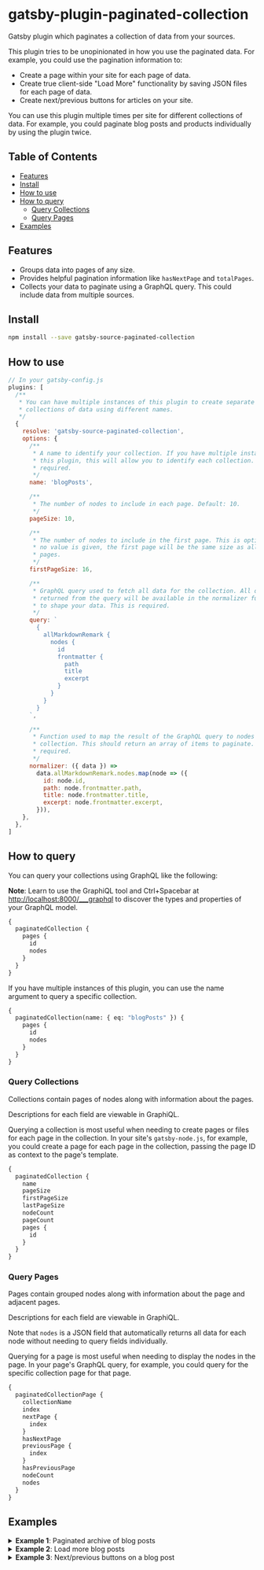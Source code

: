 # gatsby-plugin-paginated-collection

Gatsby plugin which paginates a collection of data from your sources.

This plugin tries to be unopinionated in how you use the paginated data. For
example, you could use the pagination information to:

- Create a page within your site for each page of data.
- Create true client-side "Load More" functionality by saving JSON files for
  each page of data.
- Create next/previous buttons for articles on your site.

You can use this plugin multiple times per site for different collections of
data. For example, you could paginate blog posts and products individually by
using the plugin twice.

## Table of Contents

- [Features](#features)
- [Install](#install)
- [How to use](#how-to-use)
- [How to query](#how-to-query)
  - [Query Collections](#query-collections)
  - [Query Pages](#query-pages)
- [Examples](#examples)

## Features

- Groups data into pages of any size.
- Provides helpful pagination information like `hasNextPage` and `totalPages`.
- Collects your data to paginate using a GraphQL query. This could include data
  from multiple sources.

## Install

```sh
npm install --save gatsby-source-paginated-collection
```

## How to use

```javascript
// In your gatsby-config.js
plugins: [
  /**
   * You can have multiple instances of this plugin to create separate
   * collections of data using different names.
   */
  {
    resolve: 'gatsby-source-paginated-collection',
    options: {
      /**
       * A name to identify your collection. If you have multiple instances of
       * this plugin, this will allow you to identify each collection. This is
       * required.
       */
      name: 'blogPosts',

      /**
       * The number of nodes to include in each page. Default: 10.
       */
      pageSize: 10,

      /**
       * The number of nodes to include in the first page. This is optional. If
       * no value is given, the first page will be the same size as all other
       * pages.
       */
      firstPageSize: 16,

      /**
       * GraphQL query used to fetch all data for the collection. All data
       * returned from the query will be available in the normalizer function
       * to shape your data. This is required.
       */
      query: `
        {
          allMarkdownRemark {
            nodes {
              id
              frontmatter {
                path
                title
                excerpt
              }
            }
          }
        }
      `,

      /**
       * Function used to map the result of the GraphQL query to nodes in the
       * collection. This should return an array of items to paginate. This is
       * required.
       */
      normalizer: ({ data }) =>
        data.allMarkdownRemark.nodes.map(node => ({
          id: node.id,
          path: node.frontmatter.path,
          title: node.frontmatter.title,
          excerpt: node.frontmatter.excerpt,
        })),
    },
  },
]
```

## How to query

You can query your collections using GraphQL like the following:

**Note**: Learn to use the GraphiQL tool and Ctrl+Spacebar at
<http://localhost:8000/___graphql> to discover the types and properties of your
GraphQL model.

```graphql
{
  paginatedCollection {
    pages {
      id
      nodes
    }
  }
}
```

If you have multiple instances of this plugin, you can use the name argument to
query a specific collection.

```graphql
{
  paginatedCollection(name: { eq: "blogPosts" }) {
    pages {
      id
      nodes
    }
  }
}
```

### Query Collections

Collections contain pages of nodes along with information about the pages.

Descriptions for each field are viewable in GraphiQL.

Querying a collection is most useful when needing to create pages or files for
each page in the collection. In your site's `gatsby-node.js`, for example, you
could create a page for each page in the collection, passing the page ID as
context to the page's template.

```graphql
{
  paginatedCollection {
    name
    pageSize
    firstPageSize
    lastPageSize
    nodeCount
    pageCount
    pages {
      id
    }
  }
}
```

### Query Pages

Pages contain grouped nodes along with information about the page and adjacent
pages.

Descriptions for each field are viewable in GraphiQL.

Note that `nodes` is a JSON field that automatically returns all data for each
node without needing to query fields individually.

Querying for a page is most useful when needing to display the nodes in the
page. In your page's GraphQL query, for example, you could query for the
specific collection page for that page.

```graphql
{
  paginatedCollectionPage {
    collectionName
    index
    nextPage {
      index
    }
    hasNextPage
    previousPage {
      index
    }
    hasPreviousPage
    nodeCount
    nodes
  }
}
```

## Examples

<details>
  <summary><strong>Example 1</strong>: Paginated archive of blog posts</summary>

TODO

</details>

<details>
  <summary><strong>Example 2</strong>: Load more blog posts</summary>

This example creates JSON files in the site's `public/paginated-data` directory
containing the pagination data. Files in this directory are added to the site
as-is, allowing us to fetch the JSON at run time.

On the page where we display the blog posts, we query the first page of posts as
part of the page's static query. These posts will be included in the static
build of the site.

The "Load More" button has a click handler that fetches the next page's JSON,
appends the posts from that page to some state, and updates the state holding
the latest page. Since we have the latest page in state, we can see if there are
more pages to fetch or if we are on the last page.

**Add the plugin to `gatsby-config.js`**

```javascript
module.exports = {
  plugins: [
    {
      resolve: 'gatsby-plugin-paginated-collection',
      options: {
        name: 'blog-posts',
        query: `
          {
            allMarkdownRemark {
              nodes {
                id
                frontmatter {
                  path
                  title
                  excerpt
                }
              }
            }
          }
        `,
        normalizer: ({ data }) =>
          data.allMarkdownRemark.nodes.map(node => ({
            id: node.id,
            url: `/blog/${node.frontmatter.path}`,
            title: node.frontmatter.title,
          })),
      },
    },
  ],
}
```

**Create the JSON files in `gatsby-node.js`**

```javascript
// gatsby-node.js

export const createPages = async gatsbyContext => {
  const { graphql } = gatsbyContext

  const queryResult = await graphql(`
    {
      paginatedCollection(name: { eq: "blog-posts" }) {
        id
        pages {
          id
          nodes
          hasNextPage
          nextPage {
            id
          }
        }
      }
    }
  `)

  const collection = queryResult.data.paginatedCollection
  const dir = path.join(__dirname, 'public', 'paginated-data', collection.id)
  fs.mkdirSync(dir, { recursive: true })

  for (const page of collection.pages)
    fs.writeFileSync(path.resolve(dir, `${page.id}.json`), JSON.stringify(page))
}
```

**Create a Blog page with the fetching handler**

```javascript
// src/pages/blog.js

import React, { useState, useCallback } from 'react'
import { Link, graphql } from 'gatsby'

const BlogPage = ({ data }) => {
  const initialPage = data.paginatedCollectionPage
  const [latestPage, setLatestPage] = useState(initialPage)
  const [blogPosts, setBlogPosts] = useState(initialPage.nodes)

  const loadNextPage = useCallback(async () => {
    if (!latestPage.hasNextPage) return

    const collectionId = latestPage.collection.id
    const nextPageId = latestPage.nextPage.id
    const path = withPrefix(
      `/paginated-data/${collectionId}/${nextPageId}.json`,
    )

    const res = await fetch(path)
    const json = await res.json()

    setBlogPosts(state => [...state, ...json.nodes])
    setLatestPage(json)
  }, [latestPage])

  return (
    <ul className="blog-posts">
      {blogPosts.map(blogPost => (
        <li key={blogPost.id} className="blog-posts__post">
          <Link to={blogPost.url}>{blogPost.title}</Link>
        </li>
      ))}
      {latestPage.hasNextPage && (
        <button class="blog-posts__load-more" onClick={loadNextPage}>
          Load more
        </button>
      )}
    </ul>
  )
}

export default BlogPage

export const query = graphql`
  paginatedCollectionPage(
    collection: { name: { eq: "blog-posts" } }
    index: { eq: 0 }
  ) {
    nodes
    hasNextPage
    nextPage {
      id
    }
    collection {
      id
    }
  }
`
```

</details>

<details>
  <summary><strong>Example 3</strong>: Next/previous buttons on a blog post</summary>

TODO

</details>
